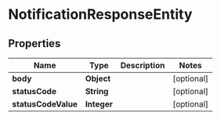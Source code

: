 
# NotificationResponseEntity

## Properties
Name | Type | Description | Notes
------------ | ------------- | ------------- | -------------
**body** | **Object** |  |  [optional]
**statusCode** | **String** |  |  [optional]
**statusCodeValue** | **Integer** |  |  [optional]



